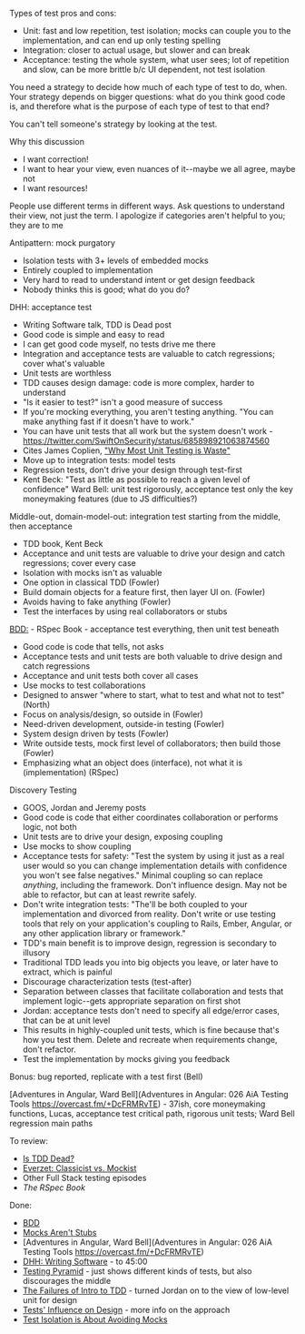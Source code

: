 Types of test pros and cons:
- Unit: fast and low repetition, test isolation; mocks can couple you to the implementation, and can end up only testing spelling
- Integration: closer to actual usage, but slower and can break
- Acceptance: testing the whole system, what user sees; lot of repetition and slow, can be more brittle b/c UI dependent, not test isolation

You need a strategy to decide how much of each type of test to do, when.
Your strategy depends on bigger questions: what do you think good code is, and therefore what is the purpose of each type of test to that end?

You can't tell someone's strategy by looking at the test.

Why this discussion
- I want correction!
- I want to hear your view, even nuances of it--maybe we all agree, maybe not
- I want resources!

People use different terms in different ways. Ask questions to understand their view, not just the term.
I apologize if categories aren't helpful to you; they are to me

Antipattern: mock purgatory
- Isolation tests with 3+ levels of embedded mocks
- Entirely coupled to implementation
- Very hard to read to understand intent or get design feedback
- Nobody thinks this is good; what do you do?

DHH: acceptance test
- Writing Software talk, TDD is Dead post
- Good code is simple and easy to read
- I can get good code myself, no tests drive me there
- Integration and acceptance tests are valuable to catch regressions; cover what's valuable
- Unit tests are worthless
- TDD causes design damage: code is more complex, harder to understand
- "Is it easier to test?" isn't a good measure of success
- If you're mocking everything, you aren't testing anything. "You can make anything fast if it doesn't have to work."
- You can have unit tests that all work but the system doesn't work - https://twitter.com/SwiftOnSecurity/status/685898921063874560
- Cites James Coplien, ["Why Most Unit Testing is Waste"](http://www.rbcs-us.com/documents/Why-Most-Unit-Testing-is-Waste.pdf)
- Move up to integration tests: model tests
- Regression tests, don't drive your design through test-first
- Kent Beck: "Test as little as possible to reach a given level of confidence"
Ward Bell: unit test rigorously, acceptance test only the key moneymaking features (due to JS difficulties?)

Middle-out, domain-model-out: integration test starting from the middle, then acceptance
- TDD book, Kent Beck
- Acceptance and unit tests are valuable to drive your design and catch regressions; cover every case
- Isolation with mocks isn't as valuable
- One option in classical TDD (Fowler)
- Build domain objects for a feature first, then layer UI on. (Fowler)
- Avoids having to fake anything (Fowler)
- Test the interfaces by using real collaborators or stubs

[BDD:](http://dannorth.net/introducing-bdd/) - RSpec Book - acceptance test everything, then unit test beneath
- Good code is code that tells, not asks
- Acceptance tests and unit tests are both valuable to drive design and catch regressions
- Acceptance and unit tests both cover all cases
- Use mocks to test collaborations
- Designed to answer "where to start, what to test and what not to test" (North)
- Focus on analysis/design, so outside in (Fowler)
- Need-driven development, outside-in testing (Fowler)
- System design driven by tests (Fowler)
- Write outside tests, mock first level of collaborators; then build those (Fowler)
- Emphasizing what an object does (interface), not what it is (implementation) (RSpec)

Discovery Testing
- GOOS, Jordan and Jeremy posts
- Good code is code that either coordinates collaboration or performs logic, not both
- Unit tests are to drive your design, exposing coupling
- Use mocks to show coupling
- Acceptance tests for safety: "Test the system by using it just as a real user would so you can change implementation details with confidence you won't see false negatives." Minimal coupling so can replace *anything*, including the framework. Don't influence design. May not be able to refactor, but can at least rewrite safely.
- Don't write integration tests: "The'll be both coupled to your implementation and divorced from reality. Don't write or use testing tools that rely on your application's coupling to Rails, Ember, Angular, or any other application library or framework."
- TDD's main benefit is to improve design, regression is secondary to illusory
- Traditional TDD leads you into big objects you leave, or later have to extract, which is painful
- Discourage characterization tests (test-after)
- Separation between classes that facilitate collaboration and tests that implement logic--gets appropriate separation on first shot
- Jordan: acceptance tests don't need to specify all edge/error cases, that can be at unit level
- This results in highly-coupled unit tests, which is fine because that's how you test them. Delete and recreate when requirements change, don't refactor.
- Test the implementation by mocks giving you feedback

Bonus: bug reported, replicate with a test first (Bell)

[Adventures in Angular, Ward Bell](Adventures in Angular: 026 AiA Testing Tools
https://overcast.fm/+DcFRMRvTE) - 37ish, core moneymaking functions, Lucas, acceptance test critical path, rigorous unit tests; Ward Bell regression main paths

To review:
- [Is TDD Dead?](http://martinfowler.com/articles/is-tdd-dead/)
- [Everzet: Classicist vs. Mockist](https://overcast.fm/+DtC47yT1g)
- Other Full Stack testing episodes
- *The RSpec Book*

Done:
- [BDD](http://dannorth.net/introducing-bdd/)
- [Mocks Aren't Stubs](http://www.martinfowler.com/articles/mocksArentStubs.html)
- [Adventures in Angular, Ward Bell](Adventures in Angular: 026 AiA Testing Tools
https://overcast.fm/+DcFRMRvTE)
- [DHH: Writing Software](https://youtu.be/9LfmrkyP81M?t=23m58s) - to 45:00
- [Testing Pyramid](https://github.com/testdouble/contributing-tests/wiki/Testing-Pyramid) - just shows different kinds of tests, but also discourages the middle
- [The Failures of Intro to TDD](http://blog.testdouble.com/posts/2014-01-25-the-failures-of-intro-to-tdd.html) - turned Jordan on to the view of low-level unit for design
- [Tests' Influence on Design](https://github.com/testdouble/contributing-tests/wiki/Tests'-Influence-on-Design) - more info on the approach
- [Test Isolation is About Avoiding Mocks](https://www.destroyallsoftware.com/blog/2014/test-isolation-is-about-avoiding-mocks)
